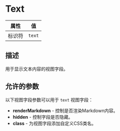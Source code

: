 # Text

| 属性 | 值 |
|------|----|
| 标识符 | `text` |

## 描述

用于显示文本内容的视图字段。

## 允许的参数

以下视图字段参数可以用于 `text` 视图字段：

- **renderMarkdown** - 控制是否渲染Markdown内容。
- **hidden** - 控制字段是否隐藏。
- **class** - 为视图字段添加自定义CSS类名。
